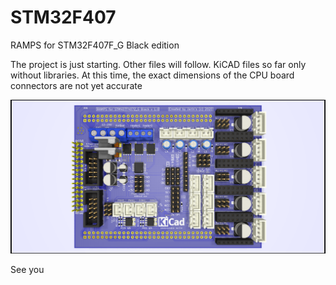 # STM32F407
RAMPS for STM32F407F_G Black edition

The project is just starting. Other files will follow.
KiCAD files so far only without libraries.
At this time, the exact dimensions of the CPU 
board connectors are not yet accurate

![Picture from KiCad Rendering](Images/RAMPS_STM32F407_TFT_Touch.png)

See you


